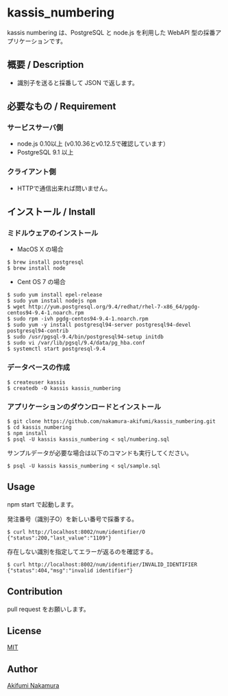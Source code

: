 # kassis_numbering

kassis numbering は、PostgreSQL と node.js を利用した WebAPI 型の採番アプリケーションです。

## 概要 / Description

* 識別子を送ると採番して JSON で返します。

## 必要なもの / Requirement

### サービスサーバ側

* node.js 0.10以上 (v0.10.36とv0.12.5で確認しています）
* PostgreSQL 9.1 以上

### クライアント側

* HTTPで通信出来れば問いません。

## インストール / Install

### ミドルウェアのインストール

* MacOS X の場合

```
$ brew install postgresql
$ brew install node
```

* Cent OS 7 の場合

```
$ sudo yum install epel-release
$ sudo yum install nodejs npm
$ wget http://yum.postgresql.org/9.4/redhat/rhel-7-x86_64/pgdg-centos94-9.4-1.noarch.rpm
$ sudo rpm -ivh pgdg-centos94-9.4-1.noarch.rpm
$ sudo yum -y install postgresql94-server postgresql94-devel postgresql94-contrib
$ sudo /usr/pgsql-9.4/bin/postgresql94-setup initdb
$ sudo vi /var/lib/pgsql/9.4/data/pg_hba.conf
$ systemctl start postgresql-9.4
```

### データベースの作成

```
$ createuser kassis
$ createdb -O kassis kassis_numbering
```

### アプリケーションのダウンロードとインストール

```
$ git clone https://github.com/nakamura-akifumi/kassis_numbering.git
$ cd kassis_numbering
$ npm install
$ psql -U kassis kassis_numbering < sql/numbering.sql
```

サンプルデータが必要な場合は以下のコマンドも実行してください。

``
$ psql -U kassis kassis_numbering < sql/sample.sql
``

## Usage

npm start で起動します。

発注番号（識別子O）を新しい番号で採番する。

```
$ curl http://localhost:8002/num/identifier/O 
{"status":200,"last_value":"1109"}
```

存在しない識別を指定してエラーが返るのを確認する。

```
$ curl http://localhost:8002/num/identifier/INVALID_IDENTIFIER
{"status":404,"msg":"invalid identifier"}
```

## Contribution

pull request をお願いします。

## License

[MIT](https://raw.githubusercontent.com/nakamura-akifumi/kassis_numbering/master/LICENSE)

## Author

[Akifumi Nakamura](https://github.com/nakamura-akifumi)
